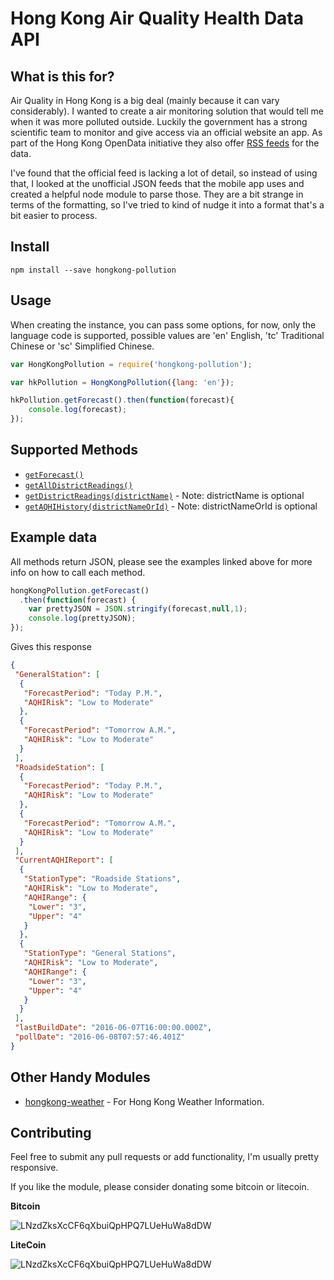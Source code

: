 Hong Kong Air Quality Health Data API
=====================================

## What is this for?

Air Quality in Hong Kong is a big deal (mainly because it can vary considerably). I wanted to create a air monitoring solution that would tell me when it was more polluted outside. Luckily the government has a strong scientific team to monitor and give access via an official website an app. As part of the Hong Kong OpenData initiative they also offer [RSS feeds](http://www.aqhi.gov.hk/epd/ddata/html/out/aqhirss_Eng.xml) for the data.

I've found that the official feed is lacking a lot of detail, so instead of using that, I looked at the unofficial JSON feeds that the mobile app uses and created a helpful node module to parse those. They are a bit strange in terms of the formatting, so I've tried to kind of nudge it into a format that's a bit easier to process.


## Install

`npm install --save hongkong-pollution`


## Usage

When creating the instance, you can pass some options, for now, only the language code is supported, possible values are 'en' English, 'tc' Traditional Chinese or 'sc' Simplified Chinese.

```javascript
var HongKongPollution = require('hongkong-pollution');

var hkPollution = HongKongPollution({lang: 'en'});

hkPollution.getForecast().then(function(forecast){
    console.log(forecast);
});
```


## Supported Methods

* [`getForecast()`](https://github.com/hongkongkiwi/node-hongkong-pollution/blob/master/examples/getForecast.js)
* [`getAllDistrictReadings()`](https://github.com/hongkongkiwi/node-hongkong-pollution/blob/master/examples/getAllDistrictData.js)
* [`getDistrictReadings(districtName)`](https://github.com/hongkongkiwi/node-hongkong-pollution/blob/master/examples/getSpecificDistrictReading.js) - Note: districtName is optional
* [`getAQHIHistory(districtNameOrId)`](https://github.com/hongkongkiwi/node-hongkong-pollution/blob/master/examples/getSpecificDistrictReading.js) - Note: districtNameOrId is optional

## Example data

All methods return JSON, please see the examples linked above for more info on how to call each method.

```javascript
hongKongPollution.getForecast()
  .then(function(forecast) {
    var prettyJSON = JSON.stringify(forecast,null,1);
    console.log(prettyJSON);
});
```

Gives this response

```json
{
 "GeneralStation": [
  {
   "ForecastPeriod": "Today P.M.",
   "AQHIRisk": "Low to Moderate"
  },
  {
   "ForecastPeriod": "Tomorrow A.M.",
   "AQHIRisk": "Low to Moderate"
  }
 ],
 "RoadsideStation": [
  {
   "ForecastPeriod": "Today P.M.",
   "AQHIRisk": "Low to Moderate"
  },
  {
   "ForecastPeriod": "Tomorrow A.M.",
   "AQHIRisk": "Low to Moderate"
  }
 ],
 "CurrentAQHIReport": [
  {
   "StationType": "Roadside Stations",
   "AQHIRisk": "Low to Moderate",
   "AQHIRange": {
    "Lower": "3",
    "Upper": "4"
   }
  },
  {
   "StationType": "General Stations",
   "AQHIRisk": "Low to Moderate",
   "AQHIRange": {
    "Lower": "3",
    "Upper": "4"
   }
  }
 ],
 "lastBuildDate": "2016-06-07T16:00:00.000Z",
 "pollDate": "2016-06-08T07:57:46.401Z"
}
```


## Other Handy Modules

* [hongkong-weather](https://www.github.com/hongkongkiwi/node-hongkong-weather) - For Hong Kong Weather Information.

## Contributing

Feel free to submit any pull requests or add functionality, I'm usually pretty responsive.

If you like the module, please consider donating some bitcoin or litecoin.

__Bitcoin__

![LNzdZksXcCF6qXbuiQpHPQ7LUeHuWa8dDW](http://i.imgur.com/9rsCfv5.png?1)

__LiteCoin__

![LNzdZksXcCF6qXbuiQpHPQ7LUeHuWa8dDW](http://i.imgur.com/yF1RoHp.png?1)
